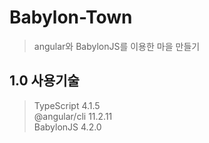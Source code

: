 # Babylon-Town

> angular와 BabylonJS를 이용한 마을 만들기

## 1.0 사용기술

> TypeScript 4.1.5  
> @angular/cli 11.2.11  
> BabylonJS 4.2.0
